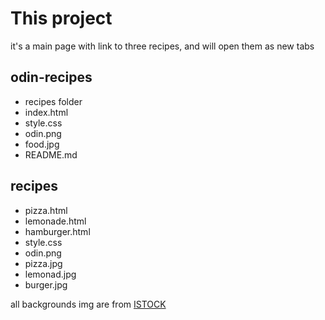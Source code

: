 # This project
it's a main page with link to three recipes, and will open them as new tabs

## odin-recipes

- recipes folder
- index.html
- style.css
- odin.png
- food.jpg
- README.md

## recipes

- pizza.html
- lemonade.html
- hamburger.html
- style.css
- odin.png
- pizza.jpg
- lemonad.jpg
- burger.jpg



all backgrounds img are from [ISTOCK](https://www.istockphoto.com/se)